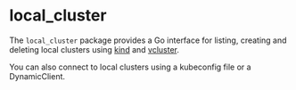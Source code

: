 # local_cluster

The `local_cluster` package provides a Go interface for listing, creating and deleting 
local clusters using [kind](https://kind.sigs.k8s.io) and [vcluster](https://www.vcluster.io).

You can also connect to local clusters using a kubeconfig file or a DynamicClient.

